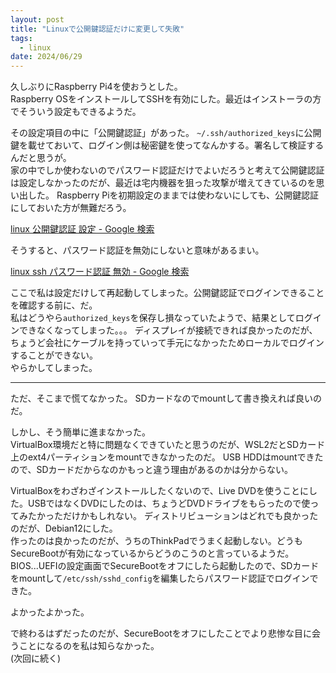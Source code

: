 ```yaml
---
layout: post
title: "Linuxで公開鍵認証だけに変更して失敗"
tags:
  - linux
date: 2024/06/29
---
```


久しぶりにRaspberry Pi4を使おうとした。  
Raspberry OSをインストールしてSSHを有効にした。最近はインストーラの方でそういう設定もできるようだ。

その設定項目の中に「公開鍵認証」があった。
`~/.ssh/authorized_keys`に公開鍵を載せておいて、ログイン側は秘密鍵を使ってなんかする。署名して検証するんだと思うが。  
家の中でしか使わないのでパスワード認証だけでよいだろうと考えて公開鍵認証は設定しなかったのだが、最近は宅内機器を狙った攻撃が増えてきているのを思い出した。
Raspberry Piを初期設定のままでは使わないにしても、公開鍵認証にしておいた方が無難だろう。

[linux 公開鍵認証 設定 - Google 検索](https://www.google.com/search?client=firefox-b-d&q=linux+%E5%85%AC%E9%96%8B%E9%8D%B5%E8%AA%8D%E8%A8%BC+%E8%A8%AD%E5%AE%9A)

そうすると、パスワード認証を無効にしないと意味があるまい。

[linux ssh パスワード認証 無効 - Google 検索](https://www.google.com/search?q=linux+ssh+%E3%83%91%E3%82%B9%E3%83%AF%E3%83%BC%E3%83%89%E8%AA%8D%E8%A8%BC+%E7%84%A1%E5%8A%B9&newwindow=1&client=firefox-b-d&sca_esv=30501faf31efebe1&sca_upv=1&ei=gLaAZrLPLeGWvr0Pzbu_8Ao&oq=linux+ssh+%E3%83%91%E3%82%B9%E3%83%AF%E3%83%BC%E3%83%89&gs_lp=Egxnd3Mtd2l6LXNlcnAiGWxpbnV4IHNzaCDjg5Hjgrnjg6_jg7zjg4kqAggCMgUQABiABDIFEAAYgAQyBRAAGIAEMgUQABiABDIFEAAYgAQyBRAAGIAEMgUQABiABDIFEAAYgAQyBRAAGIAEMgUQABiABEjCNlDkA1iXHHACeAGQAQGYAcUBoAHuDqoBBDAuMTW4AQHIAQD4AQGYAg2gAtYKwgIKEAAYsAMY1gQYR8ICBxAAGIAEGATCAgoQABiABBhDGIoFwgIEEAAYHpgDAIgGAZAGCpIHBDIuMTGgB4I4&sclient=gws-wiz-serp)

ここで私は設定だけして再起動してしまった。公開鍵認証でログインできることを確認する前に、だ。  
私はどうやら`authorized_keys`を保存し損なっていたようで、結果としてログインできなくなってしまった。。。
ディスプレイが接続できれば良かったのだが、ちょうど会社にケーブルを持っていって手元になかったためローカルでログインすることができない。  
やらかしてしまった。

----

ただ、そこまで慌てなかった。
SDカードなのでmountして書き換えれば良いのだ。

しかし、そう簡単に進まなかった。  
VirtualBox環境だと特に問題なくできていたと思うのだが、WSL2だとSDカード上のext4パーティションをmountできなかったのだ。
USB HDDはmountできたので、SDカードだからなのかもっと違う理由があるのかは分からない。

VirtualBoxをわざわざインストールしたくないので、Live DVDを使うことにした。USBではなくDVDにしたのは、ちょうどDVDドライブをもらったので使ってみたかっただけかもしれない。
ディストリビューションはどれでも良かったのだが、Debian12にした。  
作ったのは良かったのだが、うちのThinkPadでうまく起動しない。どうもSecureBootが有効になっているからどうのこうのと言っているようだ。  
BIOS...UEFIの設定画面でSecureBootをオフにしたら起動したので、SDカードをmountして`/etc/ssh/sshd_config`を編集したらパスワード認証でログインできた。

よかったよかった。

で終わるはずだったのだが、SecureBootをオフにしたことでより悲惨な目に会うことになるのを私は知らなかった。  
(次回に続く)
